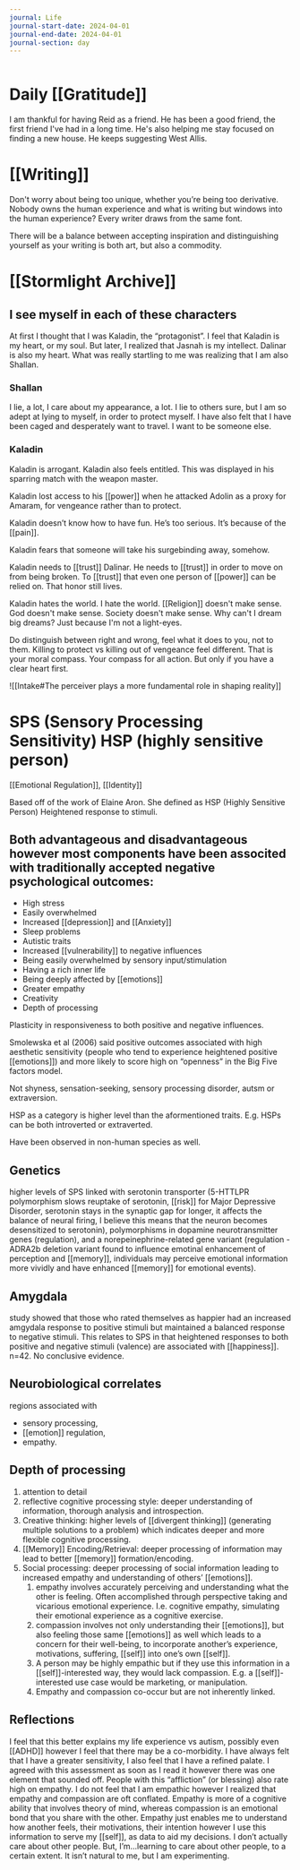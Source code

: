```yaml
---
journal: Life
journal-start-date: 2024-04-01
journal-end-date: 2024-04-01
journal-section: day
---
```

```calendar-nav
```

# Daily [[Gratitude]]
I am thankful for having Reid as a friend. He has been a good friend, the first friend I've had in a long time. He's also helping me stay focused on finding a new house. He keeps suggesting West Allis. 
# [[Writing]]
Don't worry about being too unique, whether you’re being too derivative. Nobody owns the human experience and what is writing but windows into the human experience? Every writer draws from the same font. 

There will be a balance between accepting inspiration and distinguishing yourself as your writing is both art, but also a commodity.

# [[Stormlight Archive]]

## I see myself in each of these characters
At first I thought that I was Kaladin, the “protagonist”. I feel that Kaladin is my heart, or my soul. But later, I realized that Jasnah is my intellect. Dalinar is also my heart. What was really startling to me was realizing that I am also Shallan. 
### Shallan
I lie, a lot, I care about my appearance, a lot. I lie to others sure, but I am so adept at lying to myself, in order to protect myself. I have also felt that I have been caged and desperately want to travel. I want to be someone else.

### Kaladin
Kaladin is arrogant. Kaladin also feels entitled. This was displayed in his sparring match with the weapon master.

Kaladin lost access to his [[power]] when he attacked Adolin as a proxy for Amaram, for vengeance rather than to protect.

Kaladin doesn’t know how to have fun. He’s too serious. It’s because of the [[pain]].

Kaladin fears that someone will take his surgebinding away, somehow.

Kaladin needs to [[trust]] Dalinar. He needs to [[trust]] in order to move on from being broken. To [[trust]] that even one person of [[power]] can be relied on. That honor still lives.

Kaladin hates the world. I hate the world. [[Religion]] doesn't make sense. God doesn't make sense. Society doesn't make sense. Why can't I dream big dreams? Just because I'm not a light-eyes.

Do distinguish between right and wrong, feel what it does to you, not to them. Killing to protect vs killing out of vengeance feel different. That is your moral compass. Your compass for all action. But only if you have a clear heart first. 

![[Intake#The perceiver plays a more fundamental role in shaping reality]]

# SPS (Sensory Processing Sensitivity) HSP (highly sensitive person)
[[Emotional Regulation]], [[Identity]]

Based off of the work of Elaine Aron.
She defined as HSP (Highly Sensitive Person)
Heightened response to stimuli.

## Both advantageous and disadvantageous however most components have been associted with traditionally accepted negative psychological outcomes:
- High stress
- Easily overwhelmed
- Increased [[depression]] and [[Anxiety]]
- Sleep problems
- Autistic traits
- Increased [[vulnerability]] to negative influences
- Being easily overwhelmed by sensory input/stimulation
- Having a rich inner life
- Being deeply affected by [[emotions]]
- Greater empathy
- Creativity
- Depth of processing

Plasticity in responsiveness to both positive and negative influences.

Smolewska et al (2006) said positive outcomes associated with high aesthetic sensitivity (people who tend to experience heightened positive [[emotions]]) and more likely to score high on “openness” in the Big Five factors model.

Not shyness, sensation-seeking, sensory processing disorder, autsm or extraversion. 

HSP as a category is higher level than the aformentioned traits. E.g. HSPs can be both introverted or extraverted.

Have been observed in non-human species as well.

## Genetics
higher levels of SPS linked with serotonin transporter (5-HTTLPR polymorphism slows reuptake of serotonin, [[risk]] for Major Depressive Disorder, serotonin stays in the synaptic gap for longer, it affects the balance of  neural firing, I believe this means that the neuron becomes desensitized to serotonin), polymorphisms in dopamine neurotransmitter genes (regulation), and a norepeinephrine-related gene variant (regulation - ADRA2b deletion variant found to influence emotinal enhancement of perception and [[memory]], individuals may perceive emotional information more vividly and have enhanced [[memory]] for emotional events). 

## Amygdala
study showed that those who rated themselves as happier had an increased amgydala response to positive stimuli but maintained a balanced response to negative stimuli. This relates to SPS in that heightened responses to both positive and negative stimuli (valence) are associated with [[happiness]]. n=42. No conclusive evidence.

## Neurobiological correlates
regions associated with 
- sensory processing, 
- [[emotion]] regulation, 
- empathy.

## Depth of processing
1. attention to detail
2. reflective cognitive processing style: deeper understanding of information, thorough analysis and introspection.
3. Creative thinking: higher levels of [[divergent thinking]] (generating multiple solutions to a problem) which indicates deeper and more flexible cognitive processing.
4. [[Memory]] Encoding/Retrieval: deeper processing of information may lead to better [[memory]] formation/encoding.
5. Social processing: deeper processing of social information leading to increased empathy and understanding of others’ [[emotions]].
	1. empathy involves accurately perceiving and understanding what the other is feeling. Often accomplished through perspective taking and vicarious emotional experience. I.e. cognitive empathy, simulating their emotional experience as a cognitive exercise. 
	2. compassion involves not only understanding their [[emotions]], but also feeling those same [[emotions]] as well which leads to a concern for their well-being, to incorporate another’s experience, motivations, suffering, [[self]] into one’s own [[self]].
	3. A person may be highly empathic but if they use this information in a [[self]]-interested way, they would lack compassion. E.g. a [[self]]-interested use case would be marketing, or manipulation.
	4. Empathy and compassion co-occur but are not inherently linked.

## Reflections
I feel that this better explains my life experience vs autism, possibly even [[ADHD]] however I feel that there may be a co-morbidity. I have always felt that I have a greater sensitivity, I also feel that I have a refined palate. I agreed with this assessment as soon as I read it however there was one element that sounded off. People with this “affliction” (or blessing) also rate high on empathy. I do not feel that I am empathic however I realized that empathy and compassion are oft conflated. Empathy is more of a cognitive ability that involves theory of mind, whereas compassion is an emotional bond that you share with the other. Empathy just enables me to understand how another feels, their motivations, their intention however I use this information to serve my [[self]], as data to aid my decisions. I don’t actually care about other people. But, I’m…learning to care about other people, to a certain extent. It isn’t natural to me, but I am experimenting.

